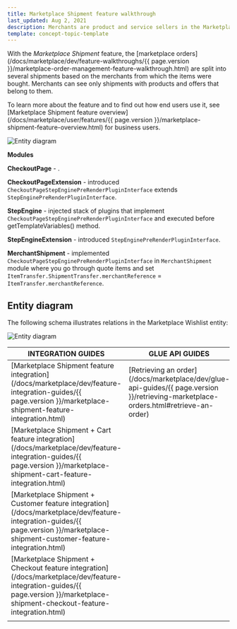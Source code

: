 ```yaml
---
title: Marketplace Shipment feature walkthrough 
last_updated: Aug 2, 2021
description: Merchants are product and service sellers in the Marketplace.
template: concept-topic-template
---
```


With the *Marketplace Shipment* feature, the [marketplace orders](/docs/marketplace/dev/feature-walkthroughs/{{ page.version }}/marketplace-order-management-feature-walkthrough.html) are split into several shipments based on the merchants from which the items were bought. Merchants can see only shipments with products and offers that belong to them.

To learn more about the feature and to find out how end users use it, see [Marketplace Shipment feature overview](/docs/marketplace/user/features/{{ page.version }}/marketplace-shipment-feature-overview.html) for business users.

![Entity diagram](https://confluence-connect.gliffy.net/embed/image/448f4d60-ebdb-4380-bfc9-21b6c49ddf3f.png?utm_medium=live&utm_source=confluence)

**Modules**

**CheckoutPage** - .

**CheckoutPageExtension** - introduced `CheckoutPageStepEnginePreRenderPluginInterface` extends `StepEnginePreRenderPluginInterface`.

**StepEngine** - injected stack of plugins that implement `CheckoutPageStepEnginePreRenderPluginInterface` and executed before getTemplateVariables() method.  

**StepEngineExtension** - introduced `StepEnginePreRenderPluginInterface`.

**MerchantShipment** - implemented `CheckoutPageStepEnginePreRenderPluginInterface` in `MerchantShipment` module where you go through quote items and set `ItemTransfer.ShipmentTransfer.merchantReference` = `ItemTransfer.merchantReference`. 

## Entity diagram

The following schema illustrates relations in the Marketplace Wishlist entity:

![Entity diagram](https://confluence-connect.gliffy.net/embed/image/bc12cbec-87e4-4913-9885-e1986df6f464.png?utm_medium=live&utm_source=confluence)

| INTEGRATION GUIDES | GLUE API GUIDES  |
| ---------------------- | ---------------- |
| [Marketplace Shipment feature integration](/docs/marketplace/dev/feature-integration-guides/{{ page.version }}/marketplace-shipment-feature-integration.html) | [Retrieving an order](/docs/marketplace/dev/glue-api-guides/{{ page.version }}/retrieving-marketplace-orders.html#retrieve-an-order) |
| [Marketplace Shipment + Cart feature integration](/docs/marketplace/dev/feature-integration-guides/{{ page.version }}/marketplace-shipment-cart-feature-integration.html) |  |
| [Marketplace Shipment + Customer feature integration](/docs/marketplace/dev/feature-integration-guides/{{ page.version }}/marketplace-shipment-customer-feature-integration.html) |   |
| [Marketplace Shipment + Checkout feature integration](/docs/marketplace/dev/feature-integration-guides/{{ page.version }}/marketplace-shipment-checkout-feature-integration.html) |  |
|    |    |
